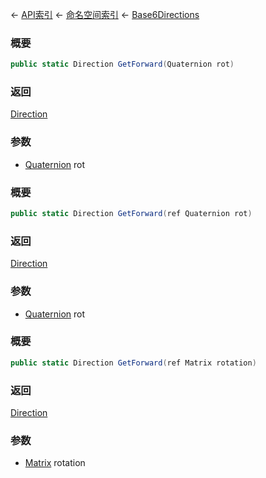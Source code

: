 ← [API索引](Api-Index) ← [命名空间索引](Namespace-Index) ← [Base6Directions](VRageMath.Base6Directions)

### 概要

```csharp
public static Direction GetForward(Quaternion rot)
```



### 返回

[Direction](VRageMath.Base6Directions+Direction)



### 参数

* [Quaternion](VRageMath.Quaternion) rot
### 概要

```csharp
public static Direction GetForward(ref Quaternion rot)
```



### 返回

[Direction](VRageMath.Base6Directions+Direction)



### 参数

* [Quaternion](VRageMath.Quaternion) rot
### 概要

```csharp
public static Direction GetForward(ref Matrix rotation)
```



### 返回

[Direction](VRageMath.Base6Directions+Direction)



### 参数

* [Matrix](VRageMath.Matrix) rotation

